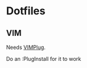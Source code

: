 # Dotfiles

## VIM

Needs [VIMPlug](https://github.com/junegunn/vim-plug).

Do an :PlugInstall for it to work
